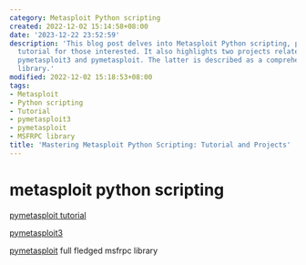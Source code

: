 ```yaml
---
category: Metasploit Python scripting
created: 2022-12-02 15:14:58+08:00
date: '2023-12-22 23:52:59'
description: 'This blog post delves into Metasploit Python scripting, providing a
  tutorial for those interested. It also highlights two projects related to this subject:
  pymetasploit3 and pymetasploit. The latter is described as a comprehensive MSFRPC
  library.'
modified: 2022-12-02 15:18:53+08:00
tags:
- Metasploit
- Python scripting
- Tutorial
- pymetasploit3
- pymetasploit
- MSFRPC library
title: 'Mastering Metasploit Python Scripting: Tutorial and Projects'
---
```


# metasploit python scripting

[pymetasploit tutorial](https://infosecaddicts.com/python-and-metasploit/)

[pymetasploit3](https://pypi.org/project/pymetasploit3/)

[pymetasploit](https://github.com/allfro/pymetasploit) full fledged msfrpc library
